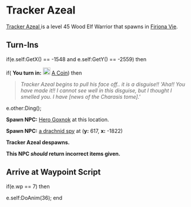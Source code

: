 # Tracker Azeal 



[Tracker Azeal ](/npc/84028) is a level 45 Wood Elf Warrior that spawns in [Firiona Vie](/zone/84).






## Turn-Ins





if(e.self:GetX() == -1548 and e.self:GetY() == -2559) then


if( **You turn in:** <img style="background:url(/static/icons/blank_slot.gif);width:20px;height:20px;" src="/static/icons/item_646.png" alt="" /> <a
                                href="/item/12691" data-url="12691" class="tooltip-link link">A Coin</a>) then 



>*Tracker Azeal  begins to pull his face off.. it is a disguise!! 'Aha!! You have made it!! I cannot see well in this disguise, but I thought I smelled you. I have [news of the Charasis tome].'*



e.other:Ding();



**Spawn NPC:**  [Hero Goxnok](/npc/84319) at this location.



**Spawn NPC:**  [a drachnid spy](/npc/84311) at (**y:** 617, **x:** -1822)



**Tracker Azeal  despawns.**


**This NPC *should* return incorrect items given.**



## Arrive at Waypoint Script

if(e.wp == 7) then


e.self:DoAnim(36);
end






